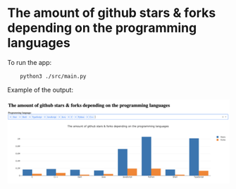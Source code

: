 # The amount of github stars & forks depending on the programming languages

To run the app:

```bash
    python3 ./src/main.py
```

Example of the output:

![Screenshot](screenshots/Screenshot2.png)